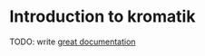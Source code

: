 # Introduction to kromatik

TODO: write [great documentation](http://jacobian.org/writing/what-to-write/)

